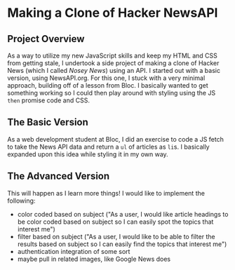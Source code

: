 # Making a Clone of Hacker NewsAPI

## Project Overview

As a way to utilize my new JavaScript skills and keep my HTML and CSS from getting stale, I undertook a side project of making a clone of Hacker News (which I called *Nosey News*) using an API. I started out with a basic version, using NewsAPI.org. For this one, I stuck with a very minimal approach, building off of a lesson from Bloc. I basically wanted to get something working so I could then play around with styling using the JS `then` promise code and CSS.


## The Basic Version

As a web development student at Bloc, I did an exercise to code a JS fetch to take the News API data and return a `ul` of articles as `li`s. I basically expanded upon this idea while styling it in my own way.

## The Advanced Version

This will happen as I learn more things! I would like to implement the following:

- color coded based on subject ("As a user, I would like article headings to be color coded based on subject so I can easily spot the topics that interest me")
- filter based on subject ("As a user, I would like to be able to filter the results based on subject so I can easily find the topics that interest me")
- authentication integration of some sort
- maybe pull in related images, like Google News does
